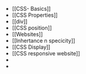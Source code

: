 - [[CSS- Basics]]
- [[CSS Properties]]
- [[div]]
- [[CSS position]]
- [[Websites]]
- [[Inhertance n specicity]]
- [[CSS Display]]
- [[CSS responsive website]]
- 
- 